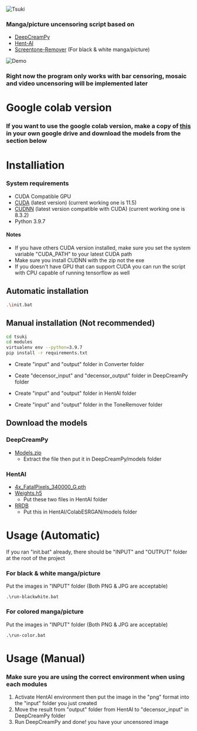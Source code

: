 ![Tsuki](https://user-images.githubusercontent.com/77166960/154808873-1bdd3aab-1aa4-4fcd-a3e6-17dfcde3b720.png)


### Manga/picture uncensoring script based on
- [DeepCreamPy](https://github.com/liaoxiong3x/DeepCreamPy)
- [Hent-AI](https://github.com/natethegreate/hent-AI)
- [Screentone-Remover](https://github.com/natethegreate/Screentone-Remover) (For black & white manga/picture)

![Demo](https://cdn.discordapp.com/attachments/858334807561863221/944618448540033064/test-output.png)

### Right now the program only works with bar censoring, mosaic and video uncensoring will be implemented later

# Google colab version

### If you want to use the google colab version, make a copy of [this](https://github.com/Gusb3ll/Tsuki/blob/main/Tsuki_colab.ipynb) in your own google drive and download the models from the section below

# Installiation

### System requirements

- CUDA Compatible GPU
- [CUDA](https://developer.nvidia.com/cuda-downloads) (latest version) (current working one is 11.5)
- [CUDNN](https://developer.nvidia.com/rdp/cudnn-download) (latest version compatible with CUDA) (current working one is 8.3.2)
- Python 3.9.7

#### Notes

- If you have others CUDA version installed, make sure you set the system variable "CUDA_PATH" to your latest CUDA path
- Make sure you install CUDNN with the zip not the exe
- If you doesn't have GPU that can support CUDA you can run the script with CPU capable of running tensorflow as well

## Automatic installation

```bash
.\init.bat
```

## Manual installation (Not recommended)

```bash
cd tsuki
cd modules
virtualenv env --python=3.9.7
pip install -r requirements.txt
```

- Create "input" and "output" folder in Converter folder

- Ceate "decensor_input" and "decensor_output" folder in DeepCreamPy folder

- Create "input" and "output" folder in HentAI folder

- Create "input" and "output" folder in the ToneRemover folder

## Download the models

### DeepCreamPy
  - [Models.zip](https://drive.google.com/open?id=1byrmn6wp0r27lSXcT9MC4j-RQ2R04P1Z)
    - Extract the file then put it in DeepCreamPy/models folder

### HentAI
  - [4x_FatalPixels_340000_G.pth](https://github.com/KutsuyaYuki/hent-ai/blob/master/4x_FatalPixels_340000_G.pth)
  - [Weights.h5](https://www.dropbox.com/s/zvf6vbx3hnm9r31/weights268.zip?dl=0)
    - Put these two files in HentAI folder
  - [RRDB](https://drive.google.com/file/d/1pJ_T-V1dpb1ewoEra1TGSWl5e6H7M4NN/view) 
    - Put this in HentAI/ColabESRGAN/models folder

# Usage (Automatic)

If you ran "init.bat" already, there should be "INPUT" and "OUTPUT" folder at the root of the project

### For black & white manga/picture
Put the images in "INPUT" folder (Both PNG & JPG are acceptable)
```
.\run-blackwhite.bat
```

### For colored manga/picture
Put the images in "INPUT" folder (Both PNG & JPG are acceptable)
```
.\run-color.bat
```

# Usage (Manual)

### Make sure you are using the correct environment when using each modules
1. Activate HentAI environment then put the image in the "png" format into the "input" folder you just created
2. Move the result from "output" folder from HentAI to "decensor_input" in DeepCreamPy folder
3. Run DeepCreamPy and done! you have your uncensored image

